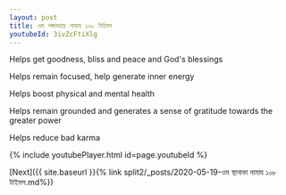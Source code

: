 ```yaml
---
layout: post
title: ওম শব্দসহায় নামায ১০৮ টাইমস
youtubeId: 3ivZcFtiXlg
---
```

 
 
Helps get goodness, bliss and peace and God's blessings
 
Helps remain focused, help generate inner energy 
 
Helps boost physical and mental health 
 
Helps remain grounded and generates a sense of gratitude towards the greater power 
 
Helps reduce bad karma
 
 
 
 


{% include youtubePlayer.html id=page.youtubeId %}
 
[Next]({{ site.baseurl }}{% link  split2/_posts/2020-05-19-ওম স্থানাভা নামায ১০৮ টাইমস.md%})
 

